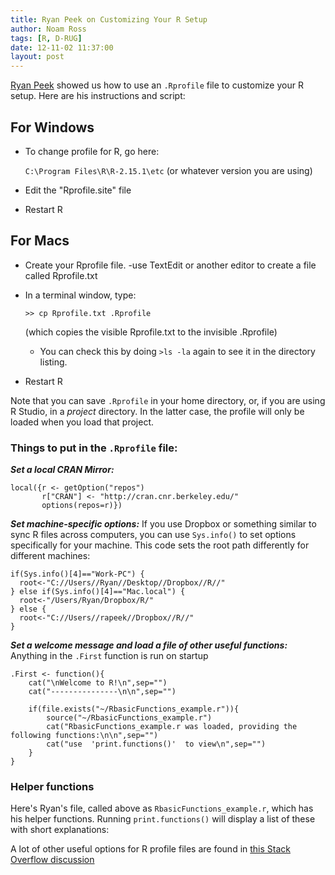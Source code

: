 ```yaml
---
title: Ryan Peek on Customizing Your R Setup
author: Noam Ross
tags: [R, D-RUG]
date: 12-11-02 11:37:00
layout: post
--- 
```



[Ryan Peek](http://watershed.ucdavis.edu/people/ryan-peek) showed us how
to use an `.Rprofile` file to customize your R setup. Here are his
instructions and script:

For Windows
-----------

-   To change profile for R, go here:

    `C:\Program Files\R\R-2.15.1\etc` (or whatever version you are
    using)

-   Edit the "Rprofile.site" file
-   Restart R

For Macs
--------

-   Create your Rprofile file. -use TextEdit or another editor to create
    a file called Rprofile.txt

-   In a terminal window, type:

    `>> cp Rprofile.txt .Rprofile`

    (which copies the visible Rprofile.txt to the invisible .Rprofile)

    -   You can check this by doing `>ls -la` again to see it in the
        directory listing.

-   Restart R

Note that you can save `.Rprofile` in your home directory, or, if you
are using R Studio, in a *project* directory. In the latter case, the
profile will only be loaded when you load that project.

### Things to put in the `.Rprofile` file:

***Set a local CRAN Mirror:***

~~~~ {.r}
local({r <- getOption("repos")
       r["CRAN"] <- "http://cran.cnr.berkeley.edu/"
       options(repos=r)})
~~~~

***Set machine-specific options:*** If you use Dropbox or something
similar to sync R files across computers, you can use `Sys.info()` to
set options specifically for your machine. This code sets the root path
differently for different machines:

~~~~ {.r}
if(Sys.info()[4]=="Work-PC") {
  root<-"C://Users//Ryan//Desktop//Dropbox//R//"
} else if(Sys.info()[4]=="Mac.local") {
  root<-"/Users/Ryan/Dropbox/R/"
} else {
  root<-"C://Users//rapeek//Dropbox//R//"
}
~~~~

***Set a welcome message and load a file of other useful functions:***
Anything in the `.First` function is run on startup

~~~~ {.r}
.First <- function(){
    cat("\nWelcome to R!\n",sep="")
    cat("---------------\n\n",sep="")
    
    if(file.exists("~/RbasicFunctions_example.r")){
        source("~/RbasicFunctions_example.r")
        cat("RbasicFunctions_example.r was loaded, providing the following functions:\n\n",sep="")
        cat("use  'print.functions()'  to view\n",sep="")
    }
}
~~~~

### Helper functions

Here's Ryan's file, called above as `RbasicFunctions_example.r`, which
has his helper functions. Running `print.functions()` will display a
list of these with short explanations:

<script src="https://gist.github.com/4003343.js?file=RbasicFunctions_example.r"></script>

A lot of other useful options for R profile files are found in [this
Stack Overflow
discussion](http://stackoverflow.com/questions/1189759/expert-r-users-whats-in-your-rprofile)
